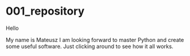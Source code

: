 # 001_repository
Hello

My name is Mateusz I am looking forward to master Python and create some useful software.
Just clicking around to see how it all works.
